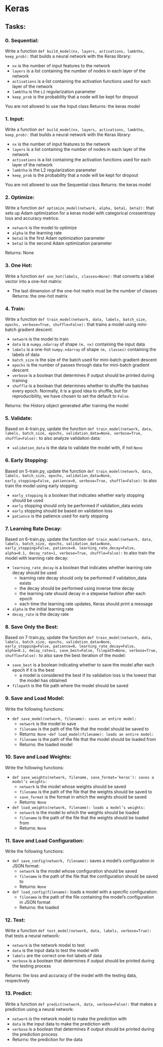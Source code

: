 # Keras

## Tasks:

### 0. Sequential:
Write a function `def build_model(nx, layers, activations, lambtha, keep_prob):` that builds a neural network with the Keras library:

* ``nx`` is the number of input features to the network
* ``layers`` is a list containing the number of nodes in each layer of the network
* ``activations`` is a list containing the activation functions used for each layer of the network
* ``lambtha`` is the ``L2`` regularization parameter
* ``keep_prob`` is the probability that a node will be kept for dropout

You are not allowed to use the Input class
Returns: the keras model

### 1. Input:
Write a function ``def build_model(nx, layers, activations, lambtha, keep_prob):`` that builds a neural network with the Keras library:
- ``nx`` is the number of input features to the network
- ``layers`` is a list containing the number of nodes in each layer of the network
- ``activations`` is a list containing the activation functions used for each layer of the network
- ``lambtha`` is the L2 regularization parameter
- ``keep_prob`` is the probability that a node will be kept for dropout

You are not allowed to use the Sequential class
Returns: the keras model

### 2. Optimize:
Write a function ``def optimize_model(network, alpha, beta1, beta2):`` that sets up Adam optimization for a keras model with categorical crossentropy loss and accuracy metrics:
- ``network`` is the model to optimize
- ``alpha`` is the learning rate
- ``beta1`` is the first Adam optimization parameter
- ``beta2`` is the second Adam optimization parameter

Returns: None

### 3. One Hot:
Write a function ``def one_hot(labels, classes=None):`` that converts a label vector into a one-hot matrix:
- The last dimension of the one-hot matrix must be the number of classes
Returns: the one-hot matrix

### 4. Train:
Write a function ``def train_model(network, data, labels, batch_size, epochs, verbose=True, shuffle=False):`` that trains a model using mini-batch gradient descent:
- ``network`` is the model to train
- ``data`` is a ``numpy.ndarray`` of shape ``(m, nx)`` containing the input data
- ``labels`` is a one-hot ``numpy.ndarray`` of shape ``(m, classes)`` containing the labels of data
- ``batch_size`` is the size of the batch used for mini-batch gradient descent
- ``epochs`` is the number of passes through data for mini-batch gradient descent
- ``verbose`` is a boolean that determines if output should be printed during training
- ``shuffle`` is a boolean that determines whether to shuffle the batches every epoch. Normally, it is a good idea to shuffle, but for reproducibility, we have chosen to set the default to ``False``.

Returns: the History object generated after training the model

### 5. Validate:
Based on 4-train.py, update the function ``def train_model(network, data, labels, batch_size, epochs, validation_data=None, verbose=True, shuffle=False):`` to also analyze validaiton data:

- ``validation_data`` is the data to validate the model with, if not ``None``

### 6. Early Stopping:
Based on 5-train.py, update the function ``def train_model(network, data, labels, batch_size, epochs, validation_data=None, early_stopping=False, patience=0, verbose=True, shuffle=False):`` to also train the model using early stopping:

- ``early_stopping`` is a boolean that indicates whether early stopping should be used
- ``early`` stopping should only be performed if validation_data exists
- ``early`` stopping should be based on validation loss
- ``patience`` is the patience used for early stopping

### 7. Learning Rate Decay:
Based on 6-train.py, update the function ``def train_model(network, data, labels, batch_size, epochs, validation_data=None, early_stopping=False, patience=0, learning_rate_decay=False, alpha=0.1, decay_rate=1, verbose=True, shuffle=False):`` to also train the model with learning rate decay:
- `learning_rate_decay` is a boolean that indicates whether learning rate decay should be used
  - learning rate decay should only be performed if validation_data exists
  - the decay should be performed using inverse time decay
  - the learning rate should decay in a stepwise fashion after each epoch
  - each time the learning rate updates, Keras should print a message
- ``alpha`` is the initial learning rate
- ``decay_rate`` is the decay rate

### 8. Save Only the Best:
Based on 7-train.py, update the function ``def train_model(network, data, labels, batch_size, epochs, validation_data=None, early_stopping=False, patience=0, learning_rate_decay=False, alpha=0.1, decay_rate=1, save_best=False, filepath=None, verbose=True, shuffle=False):`` to also save the best iteration of the model:

- ``save_best`` is a boolean indicating whether to save the model after each epoch if it is the best
  - a model is considered the best if its validation loss is the lowest that the model has obtained
- ``filepath`` is the file path where the model should be saved

### 9. Save and Load Model:
Write the following functions:

- ``def save_model(network, filename): saves an entire model:``
  - ``network`` is the model to save
  - ``filename`` is the path of the file that the model should be saved to
  - Returns: ``None``
-``def load_model(filename): loads an entire model:``
  - ``filename`` is the path of the file that the model should be loaded from
  - Returns: the loaded model

### 10. Save and Load Weights:
Write the following functions:

- ``def save_weights(network, filename, save_format='keras'): saves a model’s weights:``
  - ``network`` is the model whose weights should be saved
  - ``filename`` is the path of the file that the weights should be saved to
  - ``save_format`` is the format in which the weights should be saved
  - Returns: ``None``
- ``def load_weights(network, filename): loads a model’s weights:``
  - ``network`` is the model to which the weights should be loaded
  - ``filename`` is the path of the file that the weights should be loaded from
  - Returns: ``None``

### 11. Save and Load Configuration:
Write the following functions:

- ``def save_config(network, filename):`` saves a model’s configuration in JSON format:
  - ``network`` is the model whose configuration should be saved
  - ``filename`` is the path of the file that the configuration should be saved to
  - Returns: ``None``
- ``def load_config(filename):`` loads a model with a specific configuration:
  - ``filename`` is the path of the file containing the model’s configuration in JSON format
  - Returns: the loaded

### 12. Test:
Write a function ``def test_model(network, data, labels, verbose=True):`` that tests a neural network:

- ``network`` is the network model to test
- ``data`` is the input data to test the model with
- ``labels`` are the correct one-hot labels of data
- ``verbose`` is a boolean that determines if output should be printed during the testing process

Returns: the loss and accuracy of the model with the testing data, respectively

### 13. Predict:
Write a function ``def predict(network, data, verbose=False):`` that makes a prediction using a neural network:

- ``network`` is the network model to make the prediction with
- ``data`` is the input data to make the prediction with
- ``verbose`` is a boolean that determines if output should be printed during the prediction process
- Returns: the prediction for the data